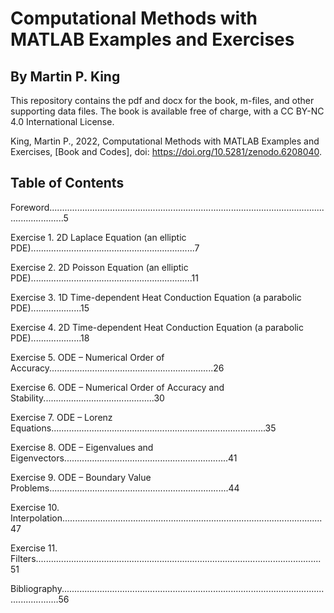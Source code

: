 # Computational Methods with MATLAB Examples and Exercises 
## By Martin P. King

This repository contains the pdf and docx for the book, m-files, and other supporting data files. 
The book is available free of charge, with a CC BY-NC 4.0 International License.

King, Martin P., 2022, Computational Methods with MATLAB Examples and Exercises, [Book and Codes], doi: https://doi.org/10.5281/zenodo.6208040.

## Table of Contents

Foreword..................................................................................................................................5

Exercise 1. 2D Laplace Equation (an elliptic PDE).................................................................7

Exercise 2. 2D Poisson Equation (an elliptic PDE)................................................................11

Exercise 3. 1D Time-dependent Heat Conduction Equation (a parabolic PDE)....................15

Exercise 4. 2D Time-dependent Heat Conduction Equation (a parabolic PDE)....................18

Exercise 5. ODE – Numerical Order of Accuracy.................................................................26

Exercise 6. ODE – Numerical Order of Accuracy and Stability............................................30

Exercise 7. ODE – Lorenz Equations.....................................................................................35

Exercise 8. ODE – Eigenvalues and Eigenvectors.................................................................41

Exercise 9. ODE – Boundary Value Problems.......................................................................44

Exercise 10. Interpolation.......................................................................................................47

Exercise 11. Filters.................................................................................................................51

Bibliography...........................................................................................................................56

